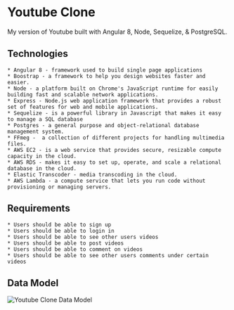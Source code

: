 # Youtube Clone

My version of Youtube built with Angular 8, Node, Sequelize, & PostgreSQL.


## Technologies
    * Angular 8 - framework used to build single page applications
    * Boostrap - a framework to help you design websites faster and easier.
    * Node - a platform built on Chrome's JavaScript runtime for easily building fast and scalable network applications.
    * Express - Node.js web application framework that provides a robust set of features for web and mobile applications.
    * Sequelize - is a powerful library in Javascript that makes it easy to manage a SQL database
    * Postgres - a general purpose and object-relational database management system.
    * FFmeg -  a collection of different projects for handling multimedia files.
    * AWS EC2 - is a web service that provides secure, resizable compute capacity in the cloud. 
    * AWS RDS - makes it easy to set up, operate, and scale a relational database in the cloud.
    * Elastic Transcoder - media transcoding in the cloud.
    * AWS Lambda - a compute service that lets you run code without provisioning or managing servers. 


## Requirements
    * Users should be able to sign up
    * Users should be able to login in 
    * Users should be able to see other users videos
    * Users should be able to post videos
    * Users should be able to comment on videos
    * Users should be able to see other users comments under certain videos


## Data Model
![Youtube Clone Data Model](https://youtube-clone-assets-2.s3.amazonaws.com/ERD+Import+Example.jpeg)